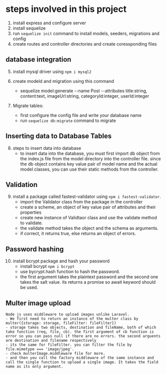 # steps involved in this project

1. install express and configure server
2. install sequelize 
3. run `sequelize init` command to install models, seeders, migrations and config  
4. create routes and controller directories and create coressponding files

## database integration
5. install mysql driver using `npm i mysql2`
6. create modeld and migration using this command
    - sequelize model:generate --name Post --attributes title:string, content:text, imageUrl:string, categoryId:integer, userId:integer
  
7. Migrate tables:
    - first configure the config file and write your database name
    - run `sequelize db:migrate` command to migrate 

## Inserting data to Database Tables

8. steps to insert data into database
   - to insert data into the database, you must first import db object from the index.js file from the model directory into the controller file. since the db object contains key value pair of model name and the actual model classes, you can use their static methods from the controller.


## Validation

9. install a package called fastest-validator using `npm i fastest-validator`. 
    - import the Validator class from the package in the controller 
    - create a scheme, an object of key value pair of attributes and their properties
    - create new instance of Validtaor class and use the validate method to validate.
    - the validate method takes the object and the schema as arguments.
    - if correct, it returns true, else returns an object of errors.
  
## Password hashing 

10. install bcrypt package and hash your password
    - install bcrypt `npm i bcrypt`
    - use bycrypt.hash function to hash the password.
    - the first argument takes the plaintext password and the second one takes the salt value. its returns a promise so await keyword should be used.

## Multer image upload
    Node js uses middleware to upload images unlike Laravel. 
    - We first need to return an instance of the multer class by multer({storage: storage, fileFilter: fileFilter})
    - storage takes two objects, destination and fileName, both of which take function (req, file, cb). the first argument of cb function is error so you can pass null if there are no errors. the second arguents are destination and filename respectively
    - its the same for fileFilter. you can filter the file by file.mimetype === 'image/jpeg'. 
    - check multerImage.middleware file for more.
    - and then you call the factory middleware of the same instance and call the single function to upload a single image. It takes the field name as its only argument.
  